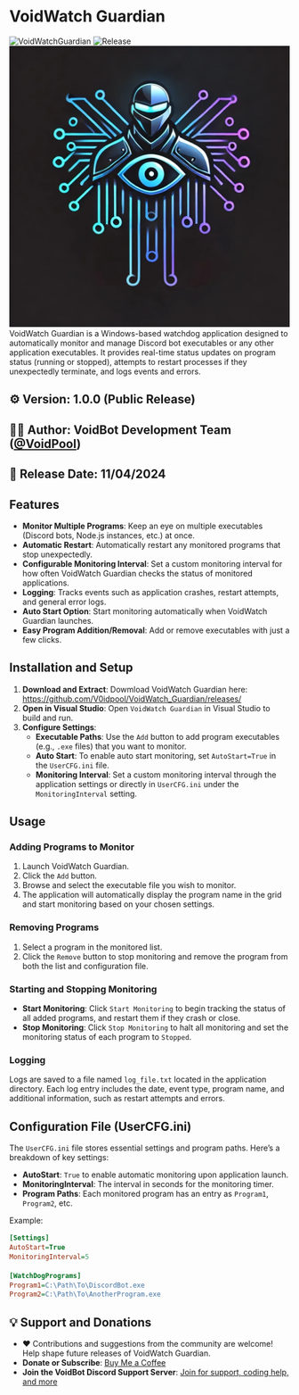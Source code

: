 # VoidWatch Guardian
![VoidWatchGuardian](https://img.shields.io/badge/version-1.0.0-brightgreen)
![Release](https://img.shields.io/badge/Release-10%2F13%2F2024-blue)
![VoidWatch Guardian Logo](https://raw.githubusercontent.com/V0idpool/VoidWatch_Guardian/refs/heads/main/voidwatch.webp)
VoidWatch Guardian is a Windows-based watchdog application designed to automatically monitor and manage Discord bot executables or any other application executables. It provides real-time status updates on program status (running or stopped), attempts to restart processes if they unexpectedly terminate, and logs events and errors.

## ⚙️ **Version**: 1.0.0 (Public Release)  
## 👨‍💻 **Author**: VoidBot Development Team ([@VoidPool](https://github.com/V0idpool))  
## 📅 **Release Date**: 11/04/2024  

## Features

- **Monitor Multiple Programs**: Keep an eye on multiple executables (Discord bots, Node.js instances, etc.) at once.
- **Automatic Restart**: Automatically restart any monitored programs that stop unexpectedly.
- **Configurable Monitoring Interval**: Set a custom monitoring interval for how often VoidWatch Guardian checks the status of monitored applications.
- **Logging**: Tracks events such as application crashes, restart attempts, and general error logs.
- **Auto Start Option**: Start monitoring automatically when VoidWatch Guardian launches.
- **Easy Program Addition/Removal**: Add or remove executables with just a few clicks.

## Installation and Setup

1. **Download and Extract**: Dowmload VoidWatch Guardian here: https://github.com/V0idpool/VoidWatch_Guardian/releases/
2. **Open in Visual Studio**: Open `VoidWatch Guardian` in Visual Studio to build and run.
3. **Configure Settings**:
    - **Executable Paths**: Use the `Add` button to add program executables (e.g., `.exe` files) that you want to monitor.
    - **Auto Start**: To enable auto start monitoring, set `AutoStart=True` in the `UserCFG.ini` file.
    - **Monitoring Interval**: Set a custom monitoring interval through the application settings or directly in `UserCFG.ini` under the `MonitoringInterval` setting.

## Usage

### Adding Programs to Monitor

1. Launch VoidWatch Guardian.
2. Click the `Add` button.
3. Browse and select the executable file you wish to monitor.
4. The application will automatically display the program name in the grid and start monitoring based on your chosen settings.

### Removing Programs

1. Select a program in the monitored list.
2. Click the `Remove` button to stop monitoring and remove the program from both the list and configuration file.

### Starting and Stopping Monitoring

- **Start Monitoring**: Click `Start Monitoring` to begin tracking the status of all added programs, and restart them if they crash or close.
- **Stop Monitoring**: Click `Stop Monitoring` to halt all monitoring and set the monitoring status of each program to `Stopped`.

### Logging

Logs are saved to a file named `log_file.txt` located in the application directory. Each log entry includes the date, event type, program name, and additional information, such as restart attempts and errors.

## Configuration File (UserCFG.ini)

The `UserCFG.ini` file stores essential settings and program paths. Here’s a breakdown of key settings:

- **AutoStart**: `True` to enable automatic monitoring upon application launch.
- **MonitoringInterval**: The interval in seconds for the monitoring timer.
- **Program Paths**: Each monitored program has an entry as `Program1`, `Program2`, etc.

Example:
```ini
[Settings]
AutoStart=True
MonitoringInterval=5

[WatchDogPrograms]
Program1=C:\Path\To\DiscordBot.exe
Program2=C:\Path\To\AnotherProgram.exe
```

## 💡 **Support and Donations** 
- ❤️ Contributions and suggestions from the community are welcome! Help shape future releases of VoidWatch Guardian.
- **Donate or Subscribe**: [Buy Me a Coffee](https://buymeacoffee.com/voidbot)  
- **Join the VoidBot Discord Support Server**: [Join for support, coding help, and more](https://discord.gg/nsSpGJ5saD)
